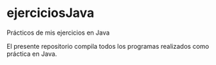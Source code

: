 # ejerciciosJava
Prácticos de mis ejercicios en Java

El presente repositorio compila todos los programas realizados como práctica en Java.
